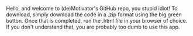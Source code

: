 Hello, and welcome to (de)Motivator's GitHub repo, you stupid idiot!
To download, simply download the code in a .zip format using the big green button. Once that is completed, run the .html file in your browser of choice. 
If you don't understand that, you are probably too dumb to use this app.
